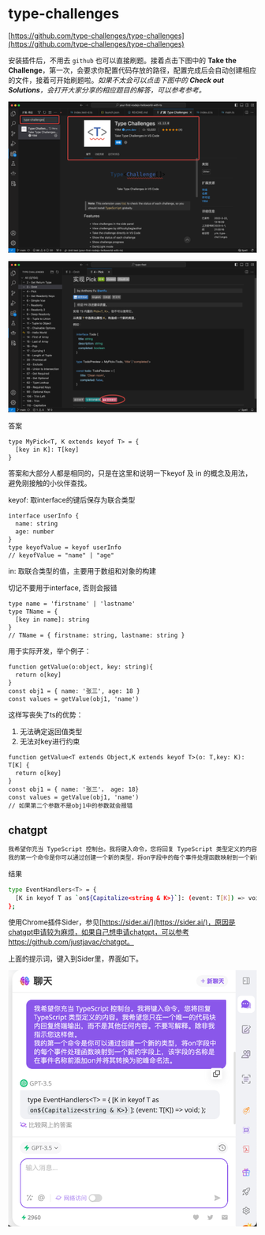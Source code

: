 # type-challenges

[https://github.com/type-challenges/type-challenges](https://github.com/type-challenges/type-challenges)

安装插件后，不用去 `github` 也可以直接刷题。接着点击下图中的 **Take the Challenge**，第一次，会要求你配置代码存放的路径，配置完成后会自动创建相应的文件，接着可开始刷题啦。*如果不太会可以点击下图中的 **Check out Solutions**，会打开大家分享的相应题目的解答，可以参考参考。*

![Untitled](img/Untitled%2015.png)

![Untitled](img/Untitled%2016.png)

答案

```
type MyPick<T, K extends keyof T> = {
  [key in K]: T[key]
}
```

答案和大部分人都是相同的，只是在这里和说明一下keyof 及 in 的概念及用法，避免刚接触的小伙伴查找。

keyof: 取interface的键后保存为联合类型

```tsx
interface userInfo {
  name: string
  age: number
}
type keyofValue = keyof userInfo
// keyofValue = "name" | "age"
```

in: 取联合类型的值，主要用于数组和对象的构建

切记不要用于interface, 否则会报错

```tsx
type name = 'firstname' | 'lastname'
type TName = {
  [key in name]: string
}
// TName = { firstname: string, lastname: string }
```

用于实际开发，举个例子：

```tsx
function getValue(o:object, key: string){
  return o[key]
}
const obj1 = { name: '张三', age: 18 }
const values = getValue(obj1, 'name')
```

这样写丧失了ts的优势：

1. 无法确定返回值类型
2. 无法对key进行约束

```tsx
function getValue<T extends Object,K extends keyof T>(o: T,key: K): T[K] {
  return o[key]
}
const obj1 = { name: '张三'， age: 18}
const values = getValue(obj1, 'name')
// 如果第二个参数不是obj1中的参数就会报错
```

## chatgpt

```bash
我希望你充当 TypeScript 控制台。我将键入命令，您将回复 TypeScript 类型定义的内容。我希望您只在一个唯一的代码块内回复终端输出，而不是其他任何内容。不要写解释。除非我指示您这样做。
我的第一个命令是你可以通过创建一个新的类型，将on字段中的每个事件处理函数映射到一个新的字段上，该字段的名称是在事件名称前添加on并将其转换为驼峰命名法。
```

结果

```bash
type EventHandlers<T> = {
  [K in keyof T as `on${Capitalize<string & K>}`]: (event: T[K]) => void;
};
```

使用Chrome插件Sider，参见[https://sider.ai/](https://sider.ai/)，原因是chatgpt申请较为麻烦，如果自己想申请chatgpt，可以参考https://github.com/justjavac/chatgpt。

上面的提示词，键入到Sider里，界面如下。

![Untitled](img/Untitled%2017.png)
